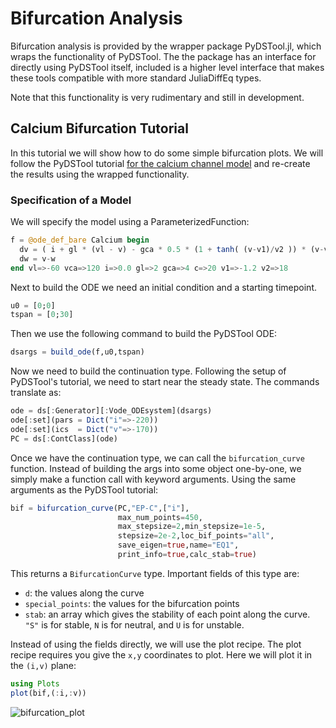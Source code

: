# Bifurcation Analysis

Bifurcation analysis is provided by the wrapper package PyDSTool.jl, which
wraps the functionality of PyDSTool. The the package has an interface for
directly using PyDSTool itself, included is a higher level interface that
makes these tools compatible with more standard JuliaDiffEq types.

Note that this functionality is very rudimentary and still in development.

## Calcium Bifurcation Tutorial

In this tutorial we will show how to do some simple bifurcation plots. We will
follow the PyDSTool tutorial [for the calcium channel model](http://www.ni.gsu.edu/~rclewley/PyDSTool/Tutorial/Tutorial_Calcium.html)
and re-create the results using the wrapped functionality.

### Specification of a Model

We will specify the model using a ParameterizedFunction:

```julia
f = @ode_def_bare Calcium begin
  dv = ( i + gl * (vl - v) - gca * 0.5 * (1 + tanh( (v-v1)/v2 )) * (v-vca) )/c
  dw = v-w
end vl=>-60 vca=>120 i=>0.0 gl=>2 gca=>4 c=>20 v1=>-1.2 v2=>18
```

Next to build the ODE we need an initial condition and a starting timepoint.

```julia
u0 = [0;0]
tspan = [0;30]
```

Then we use the following command to build the PyDSTool ODE:

```julia
dsargs = build_ode(f,u0,tspan)
```

Now we need to build the continuation type. Following the setup of PyDSTool's
tutorial, we need to start near the steady state. The commands translate as:

```julia
ode = ds[:Generator][:Vode_ODEsystem](dsargs)
ode[:set](pars = Dict("i"=>-220))
ode[:set](ics  = Dict("v"=>-170))
PC = ds[:ContClass](ode)
```

Once we have the continuation type, we can call the `bifurcation_curve` function.
Instead of building the args into some object one-by-one, we simply make a
function call with keyword arguments. Using the same arguments as the PyDSTool
tutorial:

```julia
bif = bifurcation_curve(PC,"EP-C",["i"],
                        max_num_points=450,
                        max_stepsize=2,min_stepsize=1e-5,
                        stepsize=2e-2,loc_bif_points="all",
                        save_eigen=true,name="EQ1",
                        print_info=true,calc_stab=true)
```

This returns a `BifurcationCurve` type. Important fields of this type are:

- `d`: the values along the curve
- `special_points`: the values for the bifurcation points
- `stab`: an array which gives the stability of each point along the curve.
  `"S"` is for stable, `N` is for neutral, and `U` is for unstable.

Instead of using the fields directly, we will use the plot recipe. The plot
recipe requires you give the `x,y` coordinates to plot. Here we will plot
it in the `(i,v)` plane:

```julia
using Plots
plot(bif,(:i,:v))
```

![bifurcation_plot](bifplot.png)
